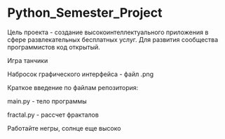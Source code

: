 # Python_Semester_Project

Цель проекта - создание высокоинтеллектуального приложения в сфере развлекательных бесплатных услуг. Для развития сообщества программистов код открытый.

Игра танчики

Набросок графического интерфейса - файл .png




Краткое введение по файлам репозитория:

main.py - тело программы

fractal.py - рассчет фракталов


Работайте негры, солнце еще высоко
